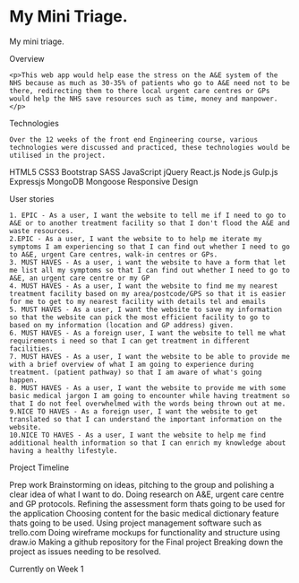 # My Mini Triage.

My mini triage. 

Overview

	<p>This web app would help ease the stress on the A&E system of the NHS because as much as 30-35% of patients who go to A&E need not to be there, redirecting them to there local urgent care centres or GPs would help the NHS save resources such as time, money and manpower. </p>

Technologies

	Over the 12 weeks of the front end Engineering course, various technologies were discussed and practiced, these technologies would be utilised in the project. 

HTML5
CSS3
Bootstrap
SASS
JavaScript
jQuery
React.js
Node.js
Gulp.js
Expressjs
MongoDB
Mongoose
Responsive Design

User stories 

	1. EPIC - As a user, I want the website to tell me if I need to go to A&E or to another treatment facility so that I don't flood the A&E and waste resources.
	2.EPIC - As a user, I want the website to to help me iterate my symptoms I am experiencing so that I can find out whether I need to go to A&E, urgent Care centres, walk-in centres or GPs.
	3. MUST HAVES - As a user, i want the website to have a form that let me list all my symptoms so that I can find out whether I need to go to A&E, an urgent care centre or my GP
	4. MUST HAVES - As a user, I want the website to find me my nearest treatment facility based on my area/postcode/GPS so that it is easier for me to get to my nearest facility with details tel and emails
	5. MUST HAVES - As a user, I want the website to save my information so that the website can pick the most efficient facility to go to based on my information (location and GP address) given.
	6. MUST HAVES - As a foreign user, I want the website to tell me what requirements i need so that I can get treatment in different facilities.
	7. MUST HAVES - As a user, I want the website to be able to provide me with a brief overview of what I am going to experience during treatment. (patient pathway) so that I am aware of what's going happen.
	8. MUST HAVES - As a user, I want the website to provide me with some basic medical jargon I am going to encounter while having treatment so that I do not feel overwhelmed with the words being thrown out at me.
	9.NICE TO HAVES - As a foreign user, I want the website to get translated so that I can understand the important information on the website.
	10.NICE TO HAVES - As a user, I want the website to help me find additional health information so that I can enrich my knowledge about having a healthy lifestyle.


Project Timeline

Prep work
Brainstorming on ideas, pitching to the group and polishing a clear idea of what I want to do.
Doing research on A&E, urgent care centre and GP protocols.
Refining the assessment form thats going to be used for the application
Choosing content for the basic medical dictionary feature thats going to be used.
Using project management software such as trello.com
Doing wireframe mockups for functionality and structure using draw.io
Making a github repository for the Final project
Breaking down the project as issues needing to be resolved. 

Currently on Week 1

